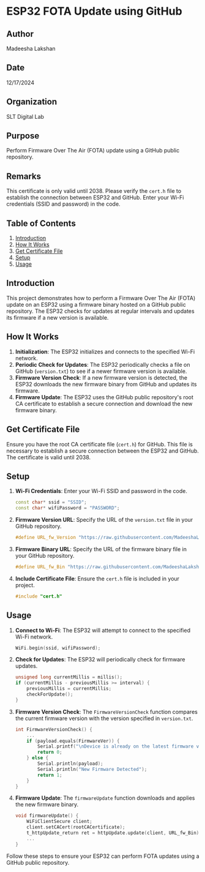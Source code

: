 # ESP32 FOTA Update using GitHub

## Author
Madeesha Lakshan

## Date
12/17/2024

## Organization
SLT Digital Lab

## Purpose
Perform Firmware Over The Air (FOTA) update using a GitHub public repository.

## Remarks
This certificate is only valid until 2038. Please verify the `cert.h` file to establish the connection between ESP32 and GitHub. Enter your Wi-Fi credentials (SSID and password) in the code.

## Table of Contents
1. [Introduction](#introduction)
2. [How It Works](#how-it-works)
3. [Get Certificate File](#get-certificate-file)
4. [Setup](#setup)
5. [Usage](#usage)

## Introduction
This project demonstrates how to perform a Firmware Over The Air (FOTA) update on an ESP32 using a firmware binary hosted on a GitHub public repository. The ESP32 checks for updates at regular intervals and updates its firmware if a new version is available.

## How It Works
1. **Initialization**: The ESP32 initializes and connects to the specified Wi-Fi network.
2. **Periodic Check for Updates**: The ESP32 periodically checks a file on GitHub (`version.txt`) to see if a newer firmware version is available.
3. **Firmware Version Check**: If a new firmware version is detected, the ESP32 downloads the new firmware binary from GitHub and updates its firmware.
4. **Firmware Update**: The ESP32 uses the GitHub public repository's root CA certificate to establish a secure connection and download the new firmware binary.

## Get Certificate File
Ensure you have the root CA certificate file (`cert.h`) for GitHub. This file is necessary to establish a secure connection between the ESP32 and GitHub. The certificate is valid until 2038.

## Setup
1. **Wi-Fi Credentials**: Enter your Wi-Fi SSID and password in the code.
    ```cpp
    const char* ssid = "SSID";
    const char* wifiPassword = "PASSWORD";
    ```

2. **Firmware Version URL**: Specify the URL of the `version.txt` file in your GitHub repository.
    ```cpp
    #define URL_fw_Version "https://raw.githubusercontent.com/MadeeshaLakshan/ESP32_OTA_Github/refs/heads/main/version.txt"
    ```

3. **Firmware Binary URL**: Specify the URL of the firmware binary file in your GitHub repository.
    ```cpp
    #define URL_fw_Bin "https://raw.githubusercontent.com/MadeeshaLakshan/ESP32_OTA_Github/main/build/esp32.esp32.esp32/ESP32_FinalCodes_https.ino.bin"
    ```

4. **Include Certificate File**: Ensure the `cert.h` file is included in your project.
    ```cpp
    #include "cert.h"
    ```

## Usage
1. **Connect to Wi-Fi**: The ESP32 will attempt to connect to the specified Wi-Fi network.
    ```cpp
    WiFi.begin(ssid, wifiPassword);
    ```

2. **Check for Updates**: The ESP32 will periodically check for firmware updates.
    ```cpp
    unsigned long currentMillis = millis();
    if (currentMillis - previousMillis >= interval) {
        previousMillis = currentMillis;
        checkForUpdate();
    }
    ```

3. **Firmware Version Check**: The `FirmwareVersionCheck` function compares the current firmware version with the version specified in `version.txt`.
    ```cpp
    int FirmwareVersionCheck() {
        ...
        if (payload.equals(FirmwareVer)) {
            Serial.printf("\nDevice is already on the latest firmware version: %s\n", FirmwareVer.c_str());
            return 0;
        } else {
            Serial.println(payload);
            Serial.println("New Firmware Detected");
            return 1;
        }
    }
    ```

4. **Firmware Update**: The `firmwareUpdate` function downloads and applies the new firmware binary.
    ```cpp
    void firmwareUpdate() {
        WiFiClientSecure client;
        client.setCACert(rootCACertificate);
        t_httpUpdate_return ret = httpUpdate.update(client, URL_fw_Bin);
        ...
    }
    ```

Follow these steps to ensure your ESP32 can perform FOTA updates using a GitHub public repository.

